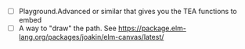 * [ ] Playground.Advanced or similar that gives you the TEA functions to embed
* [ ] A way to "draw" the path. See https://package.elm-lang.org/packages/joakin/elm-canvas/latest/
